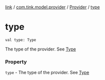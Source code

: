 [link](../../index.md) / [com.tink.model.provider](../index.md) / [Provider](index.md) / [type](./type.md)

# type

`val type: Type`

The type of the provider. See [Type](-type/index.md)

### Property

`type` - The type of the provider. See [Type](-type/index.md)